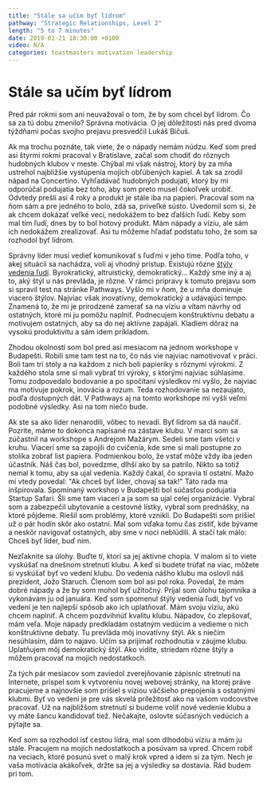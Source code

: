 ```yaml
---
title: "Stále sa učím byť lídrom"
pathway: "Strategic Relationships, Level 2"
length: "5 to 7 minutes"
date: 2019-01-21 18:30:00 +0100
video: N/A
categories: toastmasters motivation leadership
---
```


# Stále sa učím byť lídrom
Pred pár rokmi som ani neuvažoval o tom, že by som chcel byť lídrom. Čo sa za tú dobu zmenilo? Správna motivácia. O jej dôležitosti nás pred dvoma týždňami počas svojho prejavu presvedčil Lukáš Bičuš.

Ak ma trochu poznáte, tak viete, že o nápady nemám núdzu. Keď som pred asi štyrmi rokmi pracoval v Bratislave, začal som chodiť do rôznych hudobných klubov v meste. Chýbal mi však nástroj, ktorý by za mňa ustrehol najbližšie vystúpenia mojich obľúbených kapiel. A tak sa zrodil nápad na Concertino. Vyhľadávač hudobných podujatí, ktorý by mi odporúčal podujatia bez toho, aby som preto musel čokoľvek urobiť. Odvtedy prešli asi 4 roky a produkt je stále iba na papieri. Pracoval som na ňom sám a pre jedného to bolo, zdá sa, priveľké sústo. Uvedomil som si, že ak chcem dokázať veľké veci, nedokážem to bez ďalších ľudí. Keby som mal tím ľudí, dnes by to bol hotový produkt. Mám nápady a víziu, ale sám ich nedokážem zrealizovať. Asi tu môžeme hľadať podstatu toho, že som sa rozhodol byť lídrom.

Správny líder musí vedieť komunikovať s ľuďmi v jeho tíme. Podľa toho, v akej situácii sa nachádza, volí aj vhodný prístup. Existujú rôzne [štýly vedenia ľudí][leadership_style]. Byrokratický, altruistický, demokratický... Každý sme iný a aj to, aký štýl u nás prevláda, je rôzne. V rámci prípravy k tomuto prejavu som si spravil test na stránke Pathways. Vyšlo mi v ňom, že u mňa dominuje viacero štýlov. Najviac však inovatívny, demokratický a udávajúci tempo. Znamená to, že mi je prirodzené zamerať sa na víziu a vítam návrhy od ostatných, ktoré mi ju pomôžu naplniť. Podnecujem konštruktívnu debatu a motivujem ostatných, aby sa do nej aktívne zapájali. Kladiem dôraz na vysokú produktivitu a sám idem príkladom.

Zhodou okolností som bol pred asi mesiacom na jednom workshope v Budapešti. Robili sme tam test na to, čo nás vie najviac namotivovať v práci. Boli tam tri stoly a na každom z nich boli papieriky s rôznymi výrokmi. Z každého stola sme si mali vybrať tri výroky, s ktorými najviac súhlasíme. Tomu zodpovedalo bodovanie a po spočítaní výsledkov mi vyšlo, že najviac ma motivuje pokrok, inovácia a rozum. Teda rozhodovanie sa nezaujato, podľa dostupných dát. V Pathways aj na tomto workshope mi vyšli veľmi podobné výsledky. Asi na tom niečo bude.

Ak ste sa ako líder nenarodili, vôbec to nevadí. Byť lídrom sa dá naučiť. Pozrite, máme to dokonca napísané na zástave klubu. V marci som sa zúčastnil na workshope s Andrejom Mažárym. Sedeli sme tam všetci v kruhu. Viacerí sme sa zapojili do cvičenia, kde sme si mali postupne zo stolíka zobrať list papiera. Podmienkou bolo, že vstať môže vždy iba jeden účastník. Náš čas bol, povedzme, dlhší ako by sa patrilo. Nikto sa totiž nemal k tomu, aby sa ujal vedenia. Každý čakal, čo spravia tí ostatní. Mažo mi vtedy povedal: "Ak chceš byť líder, chovaj sa tak!" Táto rada ma inšpirovala. Spomínaný workshop v Budapešti bol súčasťou podujatia Startup Safari. Šli sme tam viacerí a ja som sa ujal celej organizácie. Vybral som a zabezpečil ubytovanie a cestovné lístky, vybral som prednášky, na ktoré pôjdeme. Riešil som problémy, ktoré vznikli. Do Budapešti som prišiel už o pár hodín skôr ako ostatní. Mal som vďaka tomu čas zistiť, kde bývame a neskôr navigovať ostatných, aby sme v noci neblúdili. A stačí tak málo: Chceš byť líder, buď ním.

Nezľaknite sa úlohy. Buďte tí, ktorí sa jej aktívne chopia. V malom si to viete vyskúšať na dnešnom stretnutí klubu. A keď si budete trúfať na viac, môžete si vyskúšať byť vo vedení klubu. Do vedenia nášho klubu ma oslovil náš prezident, Jožo Staruch. Členom som bol asi pol roka. Povedal, že mám dobré nápady a že by som mohol byť užitočný. Prijal som úlohu tajomníka a vykonávam ju od januára. Keď som spomenul štýly vedenia ľudí, byť vo vedení je ten najlepší spôsob ako ich uplatňovať. Mám svoju víziu, akú chcem naplniť. A chcem pozdvihnúť kvalitu klubu. Nápadov, čo zlepšovať, mám veľa. Moje nápady predkladám ostatným vedúcim a vedieme o nich konštruktívne debaty. Tu prevláda môj inovatívny štýl. Ak s niečím nesúhlasím, dám to najavo. Učím sa prijímať rozhodnutia v záujme klubu. Uplatňujem môj demokratický štýl. Ako vidíte, striedam rôzne štýly a môžem pracovať na mojich nedostatkoch.

Za tých pár mesiacov som zaviedol zverejňovanie zápisníc stretnutí na Internete, prispel som k vytvoreniu novej webovej stránky, na ktorej práve pracujeme a najnovšie som prišiel s víziou väčšieho prepojenia s ostatnými klubmi. Byť vo vedení je pre vás skvelá príležitosť ako na vašom vodcovstve pracovať. Už na najbližšom stretnutí si budeme voliť nové vedenie klubu a vy máte šancu kandidovať tiež. Nečakajte, oslovte súčasných vedúcich a pýtajte sa.

Keď som sa rozhodol ísť cestou lídra, mal som dlhodobú víziu a mám ju stále. Pracujem na mojich nedostatkoch a posúvam sa vpred. Chcem robiť na veciach, ktoré posunú svet o malý krok vpred a idem si za tým. Nech je vaša motivácia akákoľvek, držte sa jej a výsledky sa dostavia. Rád budem pri tom.


[//]: # (Used references)
[leadership_style]: https://en.wikipedia.org/wiki/Leadership_style
